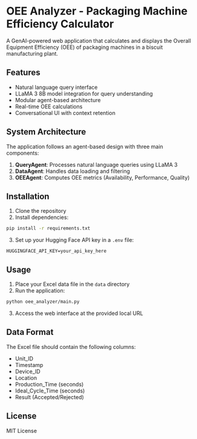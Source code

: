 # OEE Analyzer - Packaging Machine Efficiency Calculator

A GenAI-powered web application that calculates and displays the Overall Equipment Efficiency (OEE) of packaging machines in a biscuit manufacturing plant.

## Features

- Natural language query interface
- LLaMA 3 8B model integration for query understanding
- Modular agent-based architecture
- Real-time OEE calculations
- Conversational UI with context retention

## System Architecture

The application follows an agent-based design with three main components:

1. **QueryAgent**: Processes natural language queries using LLaMA 3
2. **DataAgent**: Handles data loading and filtering
3. **OEEAgent**: Computes OEE metrics (Availability, Performance, Quality)

## Installation

1. Clone the repository
2. Install dependencies:
```bash
pip install -r requirements.txt
```
3. Set up your Hugging Face API key in a `.env` file:
```
HUGGINGFACE_API_KEY=your_api_key_here
```

## Usage

1. Place your Excel data file in the `data` directory
2. Run the application:
```bash
python oee_analyzer/main.py
```
3. Access the web interface at the provided local URL

## Data Format

The Excel file should contain the following columns:
- Unit_ID
- Timestamp
- Device_ID
- Location
- Production_Time (seconds)
- Ideal_Cycle_Time (seconds)
- Result (Accepted/Rejected)

## License

MIT License

